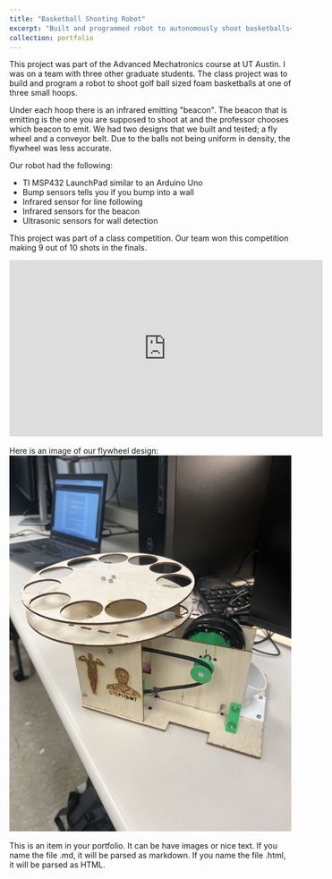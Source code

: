 ```yaml
---
title: "Basketball Shooting Robot"
excerpt: "Built and programmed robot to autonomously shoot basketballs<br/><img src='/images/shaqbot.jpg'>"
collection: portfolio
---
```


This project was part of the Advanced Mechatronics course at UT Austin. I was on a team with three other graduate students. The class project was to build and program a robot to shoot golf ball sized foam basketballs at one of three small hoops. 

Under each hoop there is an infrared emitting "beacon". The beacon that is emitting is the one you are supposed to shoot at and the professor chooses which beacon to emit. We had two designs that we built and tested; a fly wheel and a conveyor belt. Due to the balls not being uniform in density, the flywheel was less accurate. 

Our robot had the following:

- TI MSP432 LaunchPad similar to an Arduino Uno
- Bump sensors tells you if you bump into a wall
- Infrared sensor for line following
- Infrared sensors for the beacon
- Ultrasonic sensors for wall detection

This project was part of a class competition. Our team won this competition making 9 out of 10 shots in the finals.

<iframe width="560" height="315" src="https://www.youtube.com/embed/jpspNvdSzpw" title="YouTube video player" frameborder="0" allow="accelerometer; autoplay; clipboard-write; encrypted-media; gyroscope; picture-in-picture" allowfullscreen></iframe>

Here is an image of our flywheel design:
![](/images/stephbot.jpg)

This is an item in your portfolio. It can be have images or nice text. If you name the file .md, it will be parsed as markdown. If you name the file .html, it will be parsed as HTML. 
